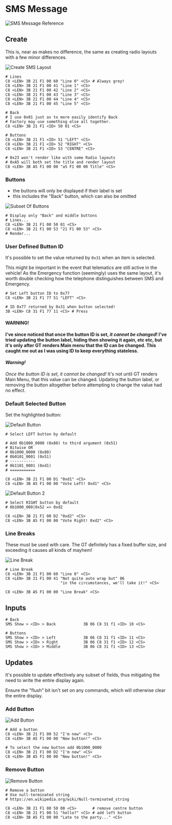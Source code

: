 # SMS Message

![SMS Message Reference](message/reference_sms_message.jpeg)

## Create

This is, near as makes no difference, the same as creating radio layouts with a few minor differences.

![Create SMS Layout](message/message_create.JPG)

    # Lines
    C8 <LEN> 3B 21 F1 00 60 "Line 0" <CS> # Always grey!
    C8 <LEN> 3B 21 F1 00 41 "Line 1" <CS>
    C8 <LEN> 3B 21 F1 00 42 "Line 2" <CS>
    C8 <LEN> 3B 21 F1 00 43 "Line 3" <CS>
    C8 <LEN> 3B 21 F1 00 44 "Line 4" <CS>
    C8 <LEN> 3B 21 F1 00 45 "Line 5" <CS>    

    # Back
    # I use 0x01 just as to more easily identify Back
    # Factory may use something else all together.
    C8 <LEN> 3B 21 F1 <ID> 50 01 <CS>

    # Buttons
    C8 <LEN> 3B 21 F1 <ID> 51 "LEFT" <CS>
    C8 <LEN> 3B 21 F1 <ID> 52 "RIGHT" <CS>
    C8 <LEN> 3B 21 F1 <ID> 53 "CENTRE" <CS>

    # 0x23 won't render like with some Radio layouts
    # 0xA5 will both set the title and render layout
    C8 <LEN> 3B A5 F1 00 00 "a5 F1 00 00 Title" <CS>


### Buttons
- the buttons will only be displayed if their label is set
- this includes the "Back" button, which can also be omitted

![Subset Of Buttons](message/message_buttons.JPG)

    # Display only "Back" and middle buttons
    # Lines...
    C8 <LEN> 3B 21 F1 00 50 01 <CS>
    C8 <LEN> 3B 21 F1 00 53 "21 F1 00 53" <CS>
    # Render...


### User Defined Button ID

It's possible to set the value returned by `0x31` when an item is selected.

This might be important in the event that telematics are still active in the vehicle! As the Emergency function (seemingly) uses the same layout, it's worth double checking how the telephone distinguishes between SMS and Emergency.


    # Set Left button ID to 0x77
    C8 <LEN> 3B 21 F1 77 51 "LEFT" <CS>

    # ID 0x77 returned by 0x31 when button selected!
    3B <LEN> C8 31 F1 77 11 <CS> # Press

#### WARNING!
**I've since noticed that once the button ID is set, _it cannot be changed_! I've tried updating the button label, hiding then showing it again, etc etc, but it's only after GT renders Main menu that the ID can be changed. This caught me out as I was using ID to keep everything stateless.**

#### _Warning!_
_Once the button ID is set, it cannot be changed!_ It's not until GT renders Main Menu, that this value can be changed. Updating the button label, or removing the button altogether before attempting to change the value had no effect.

### Default Selected Button

Set the highlighted button:

![Default Button](message/message_button_left.JPG)

    # Select LEFT button by default

    # Add 0b1000_0000 (0x80) to third argument (0x51)
    # Bitwise OR
    # 0b1000_0000 (0x80)
    # 0b0101_0001 (0x51)
    # -----------
    # 0b1101_0001 (0xd1)
    # ===========

    C8 <LEN> 3B 21 F1 00 D1 "0xd1" <CS>
    C8 <LEN> 3B A5 F1 00 00 "Vote Left! 0xd1" <CS>


![Default Button 2](message/message_button_right.JPG)

    # Select RIGHT button by default
    # 0b1000_000|0x52 => 0xd2

    C8 <LEN> 3B 21 F1 00 D2 "0xd2" <CS>
    C8 <LEN> 3B A5 F1 00 00 "Vote Right! 0xd2" <CS>


### Line Breaks

These must be used with care. The GT definitely has a fixed buffer size, and exceeding it causes all kinds of mayhem!

![Line Break](message/message_cr.JPG)

    # Line Break
    C8 <LEN> 3B 21 F1 00 60 "Line 0" <CS>
    C8 <LEN> 3B 21 F1 00 41 "Not quite auto wrap but" 06
                            "in the circumstances, we'll take it!" <CS>

    C8 <LEN> 3B A5 F1 00 00 "Line Break" <CS>


## Inputs

	# Back
	SMS Show > <ID> > Back            3B 06 C8 31 f1 <ID> 10 <CS>

	# Buttons
	SMS Show > <ID> > Left            3B 06 C8 31 f1 <ID> 11 <CS>
	SMS Show > <ID> > Right           3B 06 C8 31 f1 <ID> 12 <CS>
	SMS Show > <ID> > Middle          3B 06 C8 31 f1 <ID> 13 <CS>


## Updates

It's possible to update effectively any subset of fields, thus mitigating the need to write the entire display again.

Ensure the "flush" bit isn't set on any commands, which will otherwise clear the entire display.

### Add Button

![Add Button](message/message_button_update_add.JPG)

    # Add a button
    C8 <LEN> 3B 21 F1 00 52 "I'm new" <CS>
    C8 <LEN> 3B A5 F1 00 00 "New button!" <CS>

    # To select the new button add 0b1000_0000
    C8 <LEN> 3B 21 F1 00 D2 "I'm new" <CS>
    C8 <LEN> 3B A5 F1 00 00 "New button!" <CS>

### Remove Button

![Remove Button](message/message_button_update_remove.JPG)

    # Remove a button
    # Use null-terminated string
    # https://en.wikipedia.org/wiki/Null-terminated_string

    C8 <LEN> 3B 21 F1 00 50 00 <CS>       # remove centre button
    C8 <LEN> 3B 21 F1 00 51 "hello?" <CS> # add left button
    C8 <LEN> 3B A5 F1 00 00 "Late to the party..." <CS>
